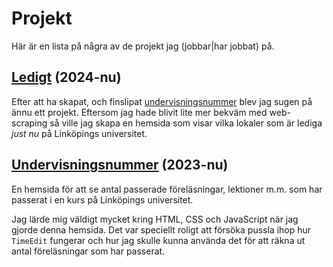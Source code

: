 # Projekt
Här är en lista på några av de projekt jag (jobbar|har jobbat) på.

## [Ledigt](http://ledigt.samake.se) (2024-nu)
Efter att ha skapat, och finslipat [undervisningsnummer](#undervisningsnummer-2023-nu) blev jag sugen på ännu ett projekt. Eftersom jag hade blivit lite mer bekväm med web-scraping så ville jag skapa en hemsida som visar vilka lokaler som är lediga *just nu* på Linköpings universitet.

## [Undervisningsnummer](http://un.samake.se) (2023-nu)
En hemsida för att se antal passerade föreläsningar, lektioner m.m. som har passerat i en kurs på Linköpings universitet.

Jag lärde mig väldigt mycket kring HTML, CSS och JavaScript när jag gjorde denna hemsida. Det var speciellt roligt att försöka pussla ihop hur `TimeEdit` fungerar och hur jag skulle kunna använda det för att räkna ut antal föreläsningar som har passerat.


